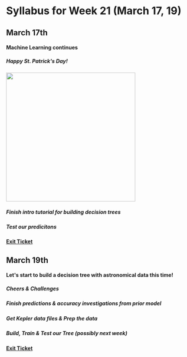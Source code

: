 # Syllabus for Week 21 (March 17, 19)





## March 17th
#### Machine Learning continues
##### Happy St. Patrick's Day!

<div><div align="left" width=80px>
    <img src="http://capitolmarket.net/wp-content/uploads/2018/01/Happy-st-patricks-day-clipart.gif" width="350"">
</div></div>

##### Finish intro tutorial for building decision trees
##### Test our predicitons
#### [Exit Ticket](https://docs.google.com/forms/d/e/1FAIpQLSfftMKYctEGVfuiOdgorBKmERJeUBgbRL4rlHf1-kWgpKU_Tg/viewform?usp=sf_link)


## March 19th
#### Let's start to build a decision tree with astronomical data this time!
##### Cheers & Challenges
##### Finish predictions & accuracy investigations from prior model
##### Get Kepler data files & Prep the data
##### Build, Train & Test our Tree (possibly next week)
#### [Exit Ticket](https://docs.google.com/forms/d/e/1FAIpQLSfftMKYctEGVfuiOdgorBKmERJeUBgbRL4rlHf1-kWgpKU_Tg/viewform?usp=sf_link)
